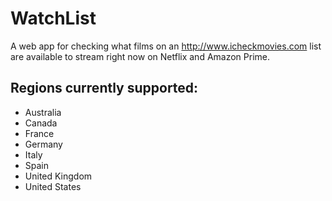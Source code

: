 # WatchList

A web app for checking what films on an http://www.icheckmovies.com list are available to stream right now on Netflix and Amazon Prime.

## Regions currently supported:
* Australia
* Canada
* France
* Germany
* Italy
* Spain
* United Kingdom
* United States